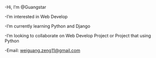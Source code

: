 -Hi, I’m @Guangstar

-I’m interested in Web Develop

-I’m currently learning Python and Django

-I’m looking to collaborate on Web Develop Project or Project that using Python

-Email: weiguang.zeng11@gmail.com

